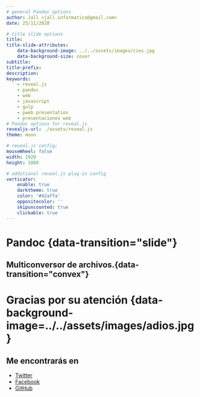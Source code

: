 ```yaml
---
# general Pandoc options
author: Jall <jall.informatico@gmail.com>
date: 25/11/2020

# title slide options
title: 
title-slide-attributes:
    data-background-image: ../../assets/images/cies.jpg
    data-background-size: cover 
subtitle: 
title-prefix: 
description: 
keywords:
    - reveal.js
    - pandoc
    - web
    - javascript
    - gulp
    - pweb presentation
    - presentaciones web
# Pandoc options for reveal.js
revealjs-url: ./assets/reveal.js
theme: moon

# reveal.js config;
mouseWheel: false
width: 1920
height: 1080

# additional reveal.js plug-in config
verticator:
    enable: true
    darktheme: true
    color: '#42affa'
    oppositecolor: ''
    skipuncounted: true
    clickable: true
---
```


# Pandoc {data-transition="slide"}


## Multiconversor de archivos.{data-transition="convex"}




# Gracias por su atención {data-background-image=../../assets/images/adios.jpg}

## Me encontrarás en

- [Twitter](https://twitter.com/JallProfesor)
- [Facebook](https://www.facebook.com/joseantonio.lopezlorenzo.31508)
- [GitHub](https://github.com/joseantoniolopezlorenzo)